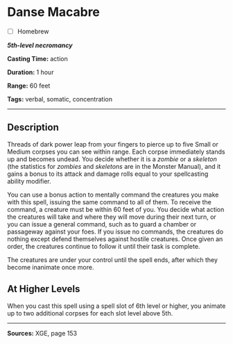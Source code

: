 # Danse Macabre

- [ ] Homebrew

***5th-level necromancy***

**Casting Time:** action

**Duration:** 1 hour

**Range:** 60 feet

**Tags:** verbal, somatic, concentration

---

## Description
Threads of dark power leap from your fingers to pierce up to five Small or Medium corpses you can see within range.
Each corpse immediately stands up and becomes undead.
You decide whether it is a *zombie* or a *skeleton* (the statistics for *zombies* and *skeletons* are in the Monster Manual), and it gains a bonus to its attack and damage rolls equal to your spellcasting ability modifier.

You can use a bonus action to mentally command the creatures you make with this spell, issuing the same command to all of them.
To receive the command, a creature must be within 60 feet of you.
You decide what action the creatures will take and where they will move during their next turn, or you can issue a general command, such as to guard a chamber or passageway against your foes.
If you issue no commands, the creatures do nothing except defend themselves against hostile creatures.
Once given an order, the creatures continue to follow it until their task is complete.

The creatures are under your control until the spell ends, after which they become inanimate once more.

## At Higher Levels
When you cast this spell using a spell slot of 6th level or higher, you animate up to two additional corpses for each slot level above 5th.

---

**Sources:** XGE, page 153
